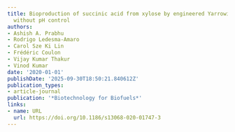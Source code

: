 ```yaml
---
title: Bioproduction of succinic acid from xylose by engineered Yarrowia lipolytica
  without pH control
authors:
- Ashish A. Prabhu
- Rodrigo Ledesma‐Amaro
- Carol Sze Ki Lin
- Frédéric Coulon
- Vijay Kumar Thakur
- Vinod Kumar
date: '2020-01-01'
publishDate: '2025-09-30T18:50:21.840612Z'
publication_types:
- article-journal
publication: '*Biotechnology for Biofuels*'
links:
- name: URL
  url: https://doi.org/10.1186/s13068-020-01747-3
---
```


